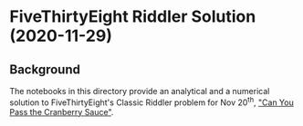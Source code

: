 # FiveThirtyEight Riddler Solution (2020-11-29) 

## Background
The notebooks in this directory provide an analytical and a numerical solution to FiveThirtyEight's Classic Riddler problem for Nov 20<sup>th</sup>, ["Can You Pass the Cranberry Sauce"](https://fivethirtyeight.com/features/can-you-pass-the-cranberry-sauce/).

